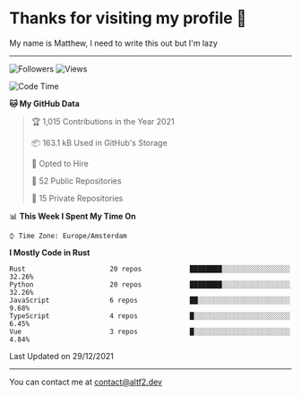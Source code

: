 # Thanks for visiting my profile 👋
My name is Matthew, I need to write this out but I'm lazy

---
![Followers](https://img.shields.io/github/followers/AltF02?style=social)
![Views](https://komarev.com/ghpvc/?username=DankDumpster&style=flat-square&color=green)
<!--START_SECTION:waka-->
![Code Time](http://img.shields.io/badge/Code%20Time-448%20hrs%2029%20mins-blue)

**🐱 My GitHub Data** 

> 🏆 1,015 Contributions in the Year 2021
 > 
> 📦 163.1 kB Used in GitHub's Storage 
 > 
> 💼 Opted to Hire
 > 
> 📜 52 Public Repositories 
 > 
> 🔑 15 Private Repositories  
 > 
📊 **This Week I Spent My Time On** 

```text
⌚︎ Time Zone: Europe/Amsterdam

```

**I Mostly Code in Rust** 

```text
Rust                     20 repos            ████████░░░░░░░░░░░░░░░░░   32.26% 
Python                   20 repos            ████████░░░░░░░░░░░░░░░░░   32.26% 
JavaScript               6 repos             ██░░░░░░░░░░░░░░░░░░░░░░░   9.68% 
TypeScript               4 repos             █░░░░░░░░░░░░░░░░░░░░░░░░   6.45% 
Vue                      3 repos             █░░░░░░░░░░░░░░░░░░░░░░░░   4.84%

```



 Last Updated on 29/12/2021
<!--END_SECTION:waka-->
-------

You can contact me at contact@altf2.dev
